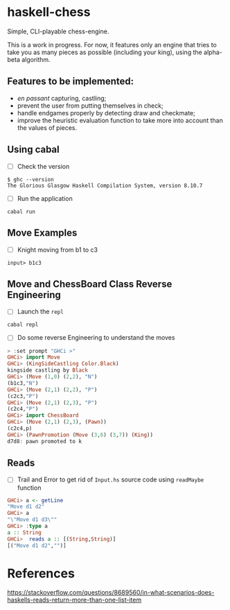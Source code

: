 # haskell-chess

Simple, CLI-playable chess-engine.

This is a work in progress. For now, it features only an engine that tries to
take you as many pieces as possible (including your king), using the
alpha-beta algorithm.

## Features to be implemented:
* *en passant* capturing, castling;
* prevent the user from putting themselves in check;
* handle endgames properly by detecting draw and checkmate;
* improve the heuristic evaluation function to take more into account than the
  values of pieces.


## Using cabal

- [ ] Check the version

```
$ ghc --version
The Glorious Glasgow Haskell Compilation System, version 8.10.7
```

- [ ] Run the application

```
cabal run
```

## Move Examples

- [ ] Knight moving from b1 to c3

```
input> b1c3
```

## Move and ChessBoard Class Reverse Engineering

- [ ] Launch the `repl`

```
cabal repl
```

- [ ] Do some reverse Engineering to understand the moves

```haskell
> :set prompt "GHCi >"
GHCi> import Move
GHCi> (KingSideCastling Color.Black)
kingside castling by Black
GHCi> (Move (1,0) (2,2), "N")
(b1c3,"N")
GHCi> (Move (2,1) (2,2), "P")
(c2c3,"P")
GHCi> (Move (2,1) (2,3), "P")
(c2c4,"P")
GHCi> import ChessBoard
GHCi> (Move (2,1) (2,3), (Pawn))
(c2c4,p)
GHCi> (PawnPromotion (Move (3,6) (3,7)) (King))
d7d8: pawn promoted to k
```

## Reads

- [ ] Trail and Error to get rid of `Input.hs` source code using `readMaybe` function

```haskell
GHCi> a <- getLine
"Move d1 d2"
GHCi> a
"\"Move d1 d3\""
GHCi> :type a
a :: String
GHCi>  reads a :: [(String,String)]
[("Move d1 d2","")]
```

# References

https://stackoverflow.com/questions/8689560/in-what-scenarios-does-haskells-reads-return-more-than-one-list-item



